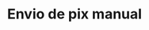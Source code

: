 ---
title: Envio de pix manual
api:
  file: readme-hml-baas.json
  operationId: post_v1-pix-send-manual
hidden: false
---